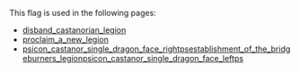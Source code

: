 This flag is used in the following pages:
 - [disband_castanorian_legion](../events/disband_castanorian_legion.md)
 - [proclaim_a_new_legion](../events/proclaim_a_new_legion.md)
 - [psicon_castanor_single_dragon_face_rightpsestablishment_of_the_bridgeburners_legionpsicon_castanor_single_dragon_face_leftps](../events/psicon_castanor_single_dragon_face_rightpsestablishment_of_the_bridgeburners_legionpsicon_castanor_single_dragon_face_leftps.md)
